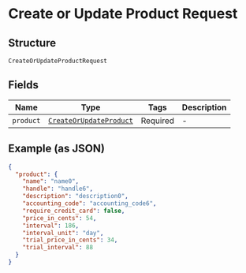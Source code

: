
# Create or Update Product Request

## Structure

`CreateOrUpdateProductRequest`

## Fields

| Name | Type | Tags | Description |
|  --- | --- | --- | --- |
| `product` | [`CreateOrUpdateProduct`](../../doc/models/create-or-update-product.md) | Required | - |

## Example (as JSON)

```json
{
  "product": {
    "name": "name0",
    "handle": "handle6",
    "description": "description0",
    "accounting_code": "accounting_code6",
    "require_credit_card": false,
    "price_in_cents": 54,
    "interval": 186,
    "interval_unit": "day",
    "trial_price_in_cents": 34,
    "trial_interval": 88
  }
}
```

